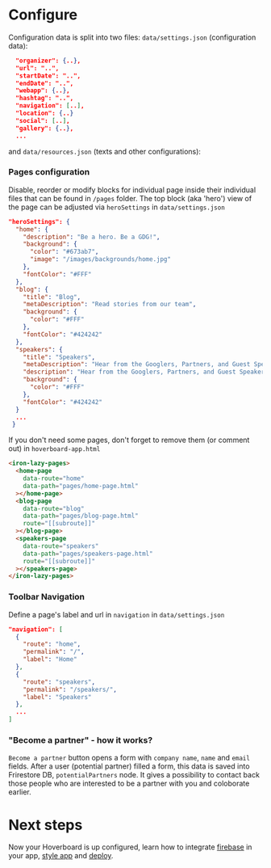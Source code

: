 # Configure

Configuration data is split into two files:
`data/settings.json` (configuration data):
```json
  "organizer": {..},
  "url": "..",
  "startDate": "..",
  "endDate": "..",
  "webapp": {..},
  "hashtag": "..",
  "navigation": [..],
  "location": {..}
  "social": [..],
  "gallery": {..},
  ...
```
and `data/resources.json` (texts and other configurations):

### Pages configuration
Disable, reorder or modify blocks for individual page inside their individual files that can be found in `/pages` folder.
The top block (aka 'hero') view of the page can be adjusted via `heroSettings` in `data/settings.json`

```json
"heroSettings": {
  "home": {
    "description": "Be a hero. Be a GDG!",
    "background": {
      "color": "#673ab7",
      "image": "/images/backgrounds/home.jpg"
    },
    "fontColor": "#FFF"
  },
  "blog": {
    "title": "Blog",
    "metaDescription": "Read stories from our team",
    "background": {
      "color": "#FFF"
    },
    "fontColor": "#424242"
  },
  "speakers": {
    "title": "Speakers",
    "metaDescription": "Hear from the Googlers, Partners, and Guest Speakers who are building the future of cloud. Check back often as we add more speakers, including our customers and partners.",
    "description": "Hear from the Googlers, Partners, and Guest Speakers who are building the future of cloud. Check back often as we add more speakers, including our customers and partners.",
    "background": {
      "color": "#FFF"
    },
    "fontColor": "#424242"
  }
  ...
 }
```

If you don't need some pages, don't forget to remove them (or comment out)
in `hoverboard-app.html`

```html
<iron-lazy-pages>
  <home-page
    data-route="home"
    data-path="pages/home-page.html"
  ></home-page>
  <blog-page
    data-route="blog"
    data-path="pages/blog-page.html"
    route="[[subroute]]"
  ></blog-page>
  <speakers-page
    data-route="speakers"
    data-path="pages/speakers-page.html"
    route="[[subroute]]"
  ></speakers-page>
</iron-lazy-pages>
```

### Toolbar Navigation
Define a page's label and url in `navigation` in `data/settings.json`
```json
"navigation": [
  {
    "route": "home",
    "permalink": "/",
    "label": "Home"
  },
  {
    "route": "speakers",
    "permalink": "/speakers/",
    "label": "Speakers"
  },  
  ...
]
```

### "Become a partner" - how it works?

`Become a partner` button opens a form with `company name`, `name` and `email` fields. After a user (potential partner) filled a form, this data is saved into Frirestore DB, `potentialPartners` node. It gives a possibility to contact back those people who are interested to be a partner with you and coloborate earlier.


# Next steps

Now your Hoverboard is up configured, learn how to integrate [firebase][firebase] in your app, [style app][style app] and [deploy][deploy].

[style app]: styling.md
[deploy]: deploy.md
[firebase]: firebase.md
